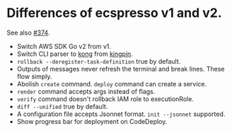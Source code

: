 # Differences of ecspresso v1 and v2.

See also [#374](https://github.com/kayac/ecspresso/issues/374).

- Switch AWS SDK Go v2 from v1.
- Switch CLI parser to [kong](https://github.com/alecthomas/kong) from [kingpin](https://github.com/alecthomas/kingpin).
- `rollback --deregister-task-definition` true by default.
- Outputs of messages never refresh the terminal and break lines. These flow simply.
- Abolish `create` command. `deploy` command can create a service.
- `render` command accepts args instead of flags.
- `verify` command doesn't rollback IAM role to executionRole.
- `diff --unified` true by default.
- A configuration file accepts Jsonnet format. `init --jsonnet` supported.
- Show progress bar for deployment on CodeDeploy.
